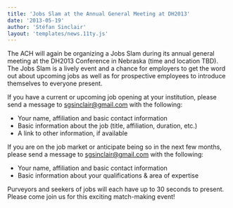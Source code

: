 ```yaml
---
title: 'Jobs Slam at the Annual General Meeting at DH2013'
date: '2013-05-19'
author: 'Stéfan Sinclair'
layout: 'templates/news.11ty.js'
---
```

The ACH will again be organizing a Jobs Slam during its annual general meeting at the DH2013 Conference in Nebraska (time and location TBD). The Jobs Slam is a lively event and a chance for employers to get the word out about upcoming jobs as well as for prospective employees to introduce themselves to everyone present.

If you have a current or upcoming job opening at your institution, please send a message to [sgsinclair@gmail.com](sgsinclair@gmail.com) with the following:

- Your name, affiliation and basic contact information
- Basic information about the job (title, affiliation, duration, etc.)
- A link to other information, if available

If you are on the job market or anticipate being so in the next few months, please send a message to [sgsinclair@gmail.com](sgsinclair@gmail.com) with the following:

- Your name, affiliation and basic contact information
- Basic information about your qualifications &amp; area of expertise

Purveyors and seekers of jobs will each have up to 30 seconds to present. Please come join us for this exciting match-making event!
